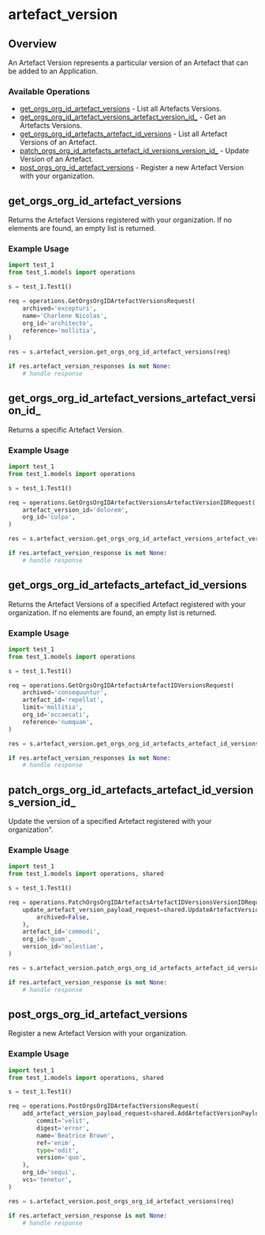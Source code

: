 # artefact_version

## Overview

An Artefact Version represents a particular version of an Artefact that can be added to an Application.
<SchemaDefinition schemaRef="#/components/schemas/ArtefactVersionRequest" />


### Available Operations

* [get_orgs_org_id_artefact_versions](#get_orgs_org_id_artefact_versions) - List all Artefacts Versions.
* [get_orgs_org_id_artefact_versions_artefact_version_id_](#get_orgs_org_id_artefact_versions_artefact_version_id_) - Get an Artefacts Versions.
* [get_orgs_org_id_artefacts_artefact_id_versions](#get_orgs_org_id_artefacts_artefact_id_versions) - List all Artefact Versions of an Artefact.
* [patch_orgs_org_id_artefacts_artefact_id_versions_version_id_](#patch_orgs_org_id_artefacts_artefact_id_versions_version_id_) - Update Version of an Artefact.
* [post_orgs_org_id_artefact_versions](#post_orgs_org_id_artefact_versions) - Register a new Artefact Version with your organization.

## get_orgs_org_id_artefact_versions

Returns the Artefact Versions registered with your organization. If no elements are found, an empty list is returned.

### Example Usage

```python
import test_1
from test_1.models import operations

s = test_1.Test1()

req = operations.GetOrgsOrgIDArtefactVersionsRequest(
    archived='excepturi',
    name='Charlene Nicolas',
    org_id='architecto',
    reference='mollitia',
)

res = s.artefact_version.get_orgs_org_id_artefact_versions(req)

if res.artefact_version_responses is not None:
    # handle response
```

## get_orgs_org_id_artefact_versions_artefact_version_id_

Returns a specific Artefact Version.

### Example Usage

```python
import test_1
from test_1.models import operations

s = test_1.Test1()

req = operations.GetOrgsOrgIDArtefactVersionsArtefactVersionIDRequest(
    artefact_version_id='dolorem',
    org_id='culpa',
)

res = s.artefact_version.get_orgs_org_id_artefact_versions_artefact_version_id_(req)

if res.artefact_version_response is not None:
    # handle response
```

## get_orgs_org_id_artefacts_artefact_id_versions

Returns the Artefact Versions of a specified Artefact registered with your organization. If no elements are found, an empty list is returned.

### Example Usage

```python
import test_1
from test_1.models import operations

s = test_1.Test1()

req = operations.GetOrgsOrgIDArtefactsArtefactIDVersionsRequest(
    archived='consequuntur',
    artefact_id='repellat',
    limit='mollitia',
    org_id='occaecati',
    reference='numquam',
)

res = s.artefact_version.get_orgs_org_id_artefacts_artefact_id_versions(req)

if res.artefact_version_responses is not None:
    # handle response
```

## patch_orgs_org_id_artefacts_artefact_id_versions_version_id_

Update the version of a specified Artefact registered with your organization".

### Example Usage

```python
import test_1
from test_1.models import operations, shared

s = test_1.Test1()

req = operations.PatchOrgsOrgIDArtefactsArtefactIDVersionsVersionIDRequest(
    update_artefact_version_payload_request=shared.UpdateArtefactVersionPayloadRequest(
        archived=False,
    ),
    artefact_id='commodi',
    org_id='quam',
    version_id='molestiae',
)

res = s.artefact_version.patch_orgs_org_id_artefacts_artefact_id_versions_version_id_(req)

if res.artefact_version_response is not None:
    # handle response
```

## post_orgs_org_id_artefact_versions

Register a new Artefact Version with your organization.

### Example Usage

```python
import test_1
from test_1.models import operations, shared

s = test_1.Test1()

req = operations.PostOrgsOrgIDArtefactVersionsRequest(
    add_artefact_version_payload_request=shared.AddArtefactVersionPayloadRequest(
        commit='velit',
        digest='error',
        name='Beatrice Brown',
        ref='enim',
        type='odit',
        version='quo',
    ),
    org_id='sequi',
    vcs='tenetur',
)

res = s.artefact_version.post_orgs_org_id_artefact_versions(req)

if res.artefact_version_response is not None:
    # handle response
```
